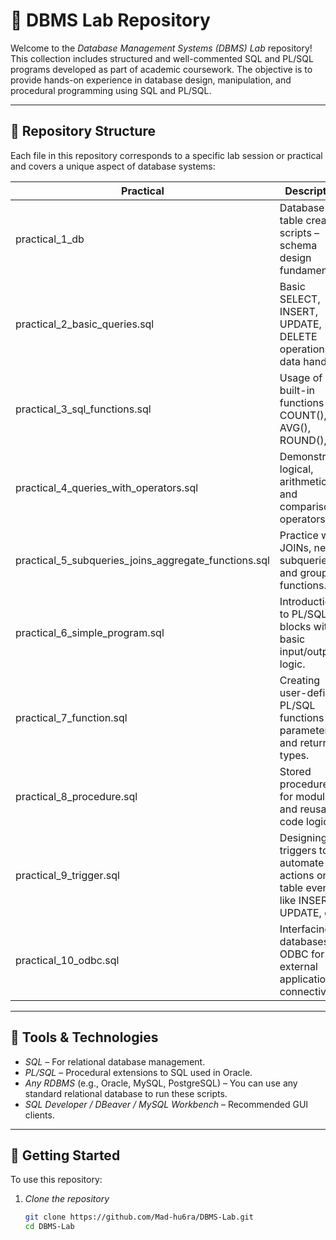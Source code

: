 # 📘 DBMS Lab Repository

Welcome to the *Database Management Systems (DBMS) Lab* repository! This collection includes structured and well-commented SQL and PL/SQL programs developed as part of academic coursework. The objective is to provide hands-on experience in database design, manipulation, and procedural programming using SQL and PL/SQL.

---

## 📂 Repository Structure

Each file in this repository corresponds to a specific lab session or practical and covers a unique aspect of database systems:

| Practical | Description |
|----------|-------------|
| practical_1_db | Database and table creation scripts – schema design fundamentals. |
| practical_2_basic_queries.sql | Basic SELECT, INSERT, UPDATE, DELETE operations for data handling. |
| practical_3_sql_functions.sql | Usage of SQL built-in functions like COUNT(), AVG(), ROUND(), etc. |
| practical_4_queries_with_operators.sql | Demonstrates logical, arithmetic, and comparison operators. |
| practical_5_subqueries_joins_aggregate_functions.sql | Practice with JOINs, nested subqueries, and group functions. |
| practical_6_simple_program.sql | Introduction to PL/SQL blocks with basic input/output logic. |
| practical_7_function.sql | Creating user-defined PL/SQL functions with parameters and return types. |
| practical_8_procedure.sql | Stored procedures for modular and reusable code logic. |
| practical_9_trigger.sql | Designing triggers to automate actions on table events like INSERT, UPDATE, etc. |
| practical_10_odbc.sql | Interfacing databases via ODBC for external application connectivity. |

---

## 🧪 Tools & Technologies

- *SQL* – For relational database management.
- *PL/SQL* – Procedural extensions to SQL used in Oracle.
- *Any RDBMS* (e.g., Oracle, MySQL, PostgreSQL) – You can use any standard relational database to run these scripts.
- *SQL Developer / DBeaver / MySQL Workbench* – Recommended GUI clients.

---

## 🚀 Getting Started

To use this repository:

1. *Clone the repository*
   ```bash
   git clone https://github.com/Mad-hu6ra/DBMS-Lab.git
   cd DBMS-Lab
